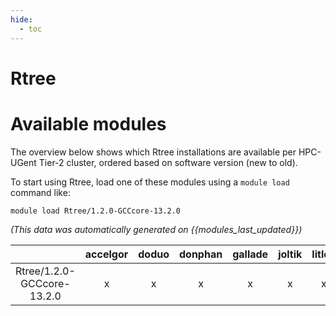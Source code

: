 ```yaml
---
hide:
  - toc
---
```


Rtree
=====

# Available modules


The overview below shows which Rtree installations are available per HPC-UGent Tier-2 cluster, ordered based on software version (new to old).

To start using Rtree, load one of these modules using a `module load` command like:

```shell
module load Rtree/1.2.0-GCCcore-13.2.0
```

*(This data was automatically generated on {{modules_last_updated}})*

| |accelgor|doduo|donphan|gallade|joltik|litleo|shinx|
| :---: | :---: | :---: | :---: | :---: | :---: | :---: | :---: |
|Rtree/1.2.0-GCCcore-13.2.0|x|x|x|x|x|x|x|
